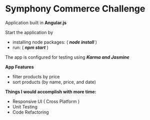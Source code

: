 # Symphony Commerce Challenge
Application built in **Angular.js**

Start the application by
  - installing node packages: ( ***node install*** )
  - run: ( ***npm start*** )

The app is configured for testing using ***Karma and Jasmine***

**App Features**
- filter products by price
- sort products (by name, price, and date)

**Things I would accomplish with more time:**
- Responsive UI ( Cross Platform )
- Unit Testing
- Code Refactoring